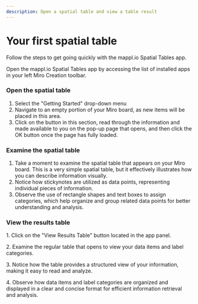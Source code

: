```yaml
---
description: Open a spatial table and view a table result
---
```


# Your first spatial table

Follow the steps to get going quickly with the mappl.io Spatial Tables app.

Open the mappl.io Spatial Tables app by accessing the list of installed apps in your left Miro Creation toolbar.



### Open the spatial table

1. Select the "Getting Started" drop-down menu
2. Navigate to an empty portion of your Miro board, as new items will be placed in this area.
3. Click on the button in this section, read through the information and made available to you on the pop-up page that opens, and then click the OK button once the page has fully loaded.&#x20;

### Examine the spatial table

1. Take a moment to examine the spatial table that appears on your Miro board. This is a very simple spatial table, but it effectively illustrates how you can describe information visually.
2. Notice how stickynotes are utilized as data points, representing individual pieces of information.
3. Observe the use of rectangle shapes and text boxes to assign categories, which help organize and group related data points for better understanding and analysis.

### View the results table

1\. Click on the "View Results Table" button located in the app panel.

2\. Examine the regular table that opens to view your data items and label categories.

3\. Notice how the table provides a structured view of your information, making it easy to read and analyze.

4\. Observe how data items and label categories are organized and displayed in a clear and concise format for efficient information retrieval and analysis.
